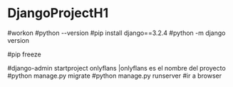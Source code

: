 # DjangoProjectH1
#workon
#python --version
#pip install django==3.2.4
#python -m django version

#pip freeze

#django-admin startproject onlyflans  |onlyflans es el nombre del proyecto
#python manage.py migrate
#python manage.py runserver
#ir a browser
